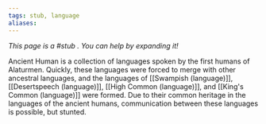 ```yaml
---
tags: stub, language
aliases:
---
```


*This page is a #stub . You can help by expanding it!*

Ancient Human is a collection of languages spoken by the first humans of Alaturmen. Quickly, these languages were forced to merge with other ancestral languages, and the languages of [[Swampish (language)]], [[Desertspeech (language)]], [[High Common (language)]], and [[King's Common (language)]] were formed. Due to their common heritage in the languages of the ancient humans, communication between these languages is possible, but stunted.